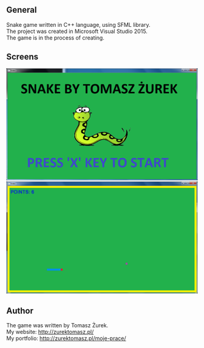 ## General
Snake game written in C++ language, using SFML library. <br />
The project was created in Microsoft Visual Studio 2015. <br />
The game is in the process of creating.

## Screens
![alt text](https://raw.githubusercontent.com/ZurekTomasz/Snake/0.1/Snake/grafika/screen1.png) <br />
![alt text](https://raw.githubusercontent.com/ZurekTomasz/Snake/0.1/Snake/grafika/screen2.png)

## Author
The game was written by Tomasz Żurek. <br />
My website: http://zurektomasz.pl/ <br />
My portfolio: http://zurektomasz.pl/moje-prace/